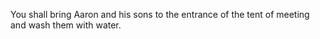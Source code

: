 You shall bring Aaron and his sons to the entrance of the tent of meeting and wash them with water.
